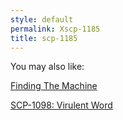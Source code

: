 ```yaml
---
style: default
permalink: Xscp-1185
title: scp-1185
---
```

You may also like:

[Finding The Machine](http://scp-wiki.net/finding-the-machine)

[SCP-1098: Virulent Word](http://scp-wiki.net/scp-1098)
